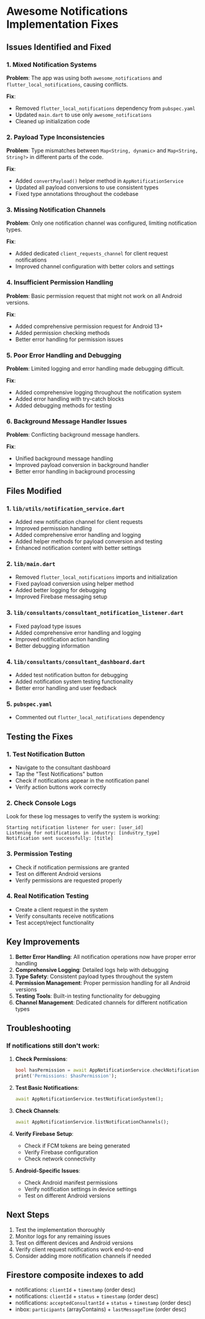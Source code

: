 # Awesome Notifications Implementation Fixes

## Issues Identified and Fixed

### 1. **Mixed Notification Systems**
**Problem**: The app was using both `awesome_notifications` and `flutter_local_notifications`, causing conflicts.

**Fix**: 
- Removed `flutter_local_notifications` dependency from `pubspec.yaml`
- Updated `main.dart` to use only `awesome_notifications`
- Cleaned up initialization code

### 2. **Payload Type Inconsistencies**
**Problem**: Type mismatches between `Map<String, dynamic>` and `Map<String, String?>` in different parts of the code.

**Fix**:
- Added `convertPayload()` helper method in `AppNotificationService`
- Updated all payload conversions to use consistent types
- Fixed type annotations throughout the codebase

### 3. **Missing Notification Channels**
**Problem**: Only one notification channel was configured, limiting notification types.

**Fix**:
- Added dedicated `client_requests_channel` for client request notifications
- Improved channel configuration with better colors and settings

### 4. **Insufficient Permission Handling**
**Problem**: Basic permission request that might not work on all Android versions.

**Fix**:
- Added comprehensive permission request for Android 13+
- Added permission checking methods
- Better error handling for permission issues

### 5. **Poor Error Handling and Debugging**
**Problem**: Limited logging and error handling made debugging difficult.

**Fix**:
- Added comprehensive logging throughout the notification system
- Added error handling with try-catch blocks
- Added debugging methods for testing

### 6. **Background Message Handler Issues**
**Problem**: Conflicting background message handlers.

**Fix**:
- Unified background message handling
- Improved payload conversion in background handler
- Better error handling in background processing

## Files Modified

### 1. `lib/utils/notification_service.dart`
- Added new notification channel for client requests
- Improved permission handling
- Added comprehensive error handling and logging
- Added helper methods for payload conversion and testing
- Enhanced notification content with better settings

### 2. `lib/main.dart`
- Removed `flutter_local_notifications` imports and initialization
- Fixed payload conversion using helper method
- Added better logging for debugging
- Improved Firebase messaging setup

### 3. `lib/consultants/consultant_notification_listener.dart`
- Fixed payload type issues
- Added comprehensive error handling and logging
- Improved notification action handling
- Better debugging information

### 4. `lib/consultants/consultant_dashboard.dart`
- Added test notification button for debugging
- Added notification system testing functionality
- Better error handling and user feedback

### 5. `pubspec.yaml`
- Commented out `flutter_local_notifications` dependency

## Testing the Fixes

### 1. **Test Notification Button**
- Navigate to the consultant dashboard
- Tap the "Test Notifications" button
- Check if notifications appear in the notification panel
- Verify action buttons work correctly

### 2. **Check Console Logs**
Look for these log messages to verify the system is working:
```
Starting notification listener for user: [user_id]
Listening for notifications in industry: [industry_type]
Notification sent successfully: [title]
```

### 3. **Permission Testing**
- Check if notification permissions are granted
- Test on different Android versions
- Verify permissions are requested properly

### 4. **Real Notification Testing**
- Create a client request in the system
- Verify consultants receive notifications
- Test accept/reject functionality

## Key Improvements

1. **Better Error Handling**: All notification operations now have proper error handling
2. **Comprehensive Logging**: Detailed logs help with debugging
3. **Type Safety**: Consistent payload types throughout the system
4. **Permission Management**: Proper permission handling for all Android versions
5. **Testing Tools**: Built-in testing functionality for debugging
6. **Channel Management**: Dedicated channels for different notification types

## Troubleshooting

### If notifications still don't work:

1. **Check Permissions**:
   ```dart
   bool hasPermission = await AppNotificationService.checkNotificationPermissions();
   print('Permissions: $hasPermission');
   ```

2. **Test Basic Notifications**:
   ```dart
   await AppNotificationService.testNotificationSystem();
   ```

3. **Check Channels**:
   ```dart
   await AppNotificationService.listNotificationChannels();
   ```

4. **Verify Firebase Setup**:
   - Check if FCM tokens are being generated
   - Verify Firebase configuration
   - Check network connectivity

5. **Android-Specific Issues**:
   - Check Android manifest permissions
   - Verify notification settings in device settings
   - Test on different Android versions

## Next Steps

1. Test the implementation thoroughly
2. Monitor logs for any remaining issues
3. Test on different devices and Android versions
4. Verify client request notifications work end-to-end
5. Consider adding more notification channels if needed

## Firestore composite indexes to add

- notifications: `clientId` + `timestamp` (order desc)
- notifications: `clientId` + `status` + `timestamp` (order desc)
- notifications: `acceptedConsultantId` + `status` + `timestamp` (order desc)
- inbox: `participants` (arrayContains) + `lastMessageTime` (order desc)